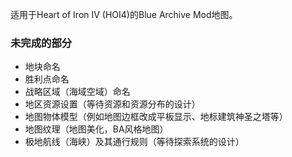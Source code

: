适用于Heart of Iron IV (HOI4)的Blue Archive Mod地图。

### 未完成的部分

- 地块命名
- 胜利点命名
- 战略区域（海域空域）命名
- 地区资源设置（等待资源和资源分布的设计）
- 地图物体模型（例如地图边框改成平板显示、地标建筑神圣之塔等）
- 地图纹理（地图美化，BA风格地图）
- 极地航线（海峡）及其通行规则（等待探索系统的设计）
